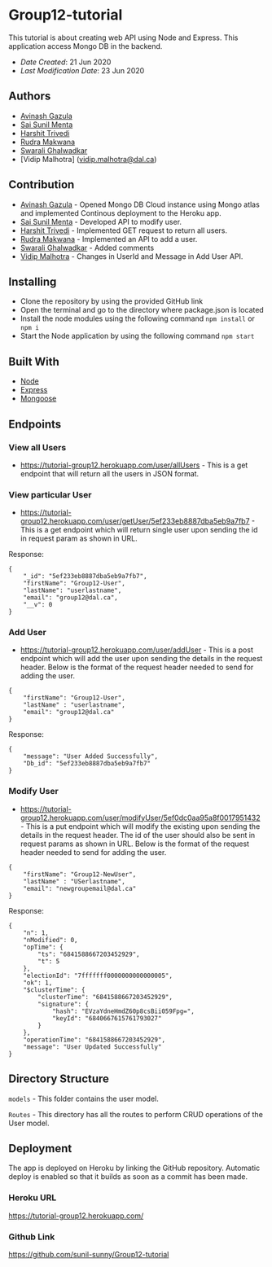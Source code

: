 # Group12-tutorial

This tutorial is about creating web API using Node and Express. This application access Mongo DB in the backend.
* *Date Created*: 21 Jun 2020
* *Last Modification Date*: 23 Jun 2020

## Authors

* [Avinash Gazula](av530575@dal.ca) 
* [Sai Sunil Menta](ss734478@dal.ca)
* [Harshit Trivedi](harshit.trivedi@dal.ca)
* [Rudra Makwana](rudra.makwana@dal.ca)
* [Swarali Ghalwadkar](sw258541.com)
* [Vidip Malhotra] (vidip.malhotra@dal.ca)

## Contribution

* [Avinash Gazula](av530575@dal.ca) - Opened Mongo DB Cloud instance using Mongo atlas and implemented Continous deployment to the Heroku app. 
* [Sai Sunil Menta](ss734478@dal.ca) - Developed API to modify user.
* [Harshit Trivedi](harshit.trivedi@dal.ca) - Implemented GET request to return all users.
* [Rudra Makwana](rudra.makwana@dal.ca) - Implemented an API to add a user.
* [Swarali Ghalwadkar](sw258541@dal.ca) - Added comments
* [Vidip Malhotra](vidip.malhotra@dal.ca) - Changes in UserId and Message in Add User API. 

## Installing

* Clone the repository by using the provided GitHub link
* Open the terminal and go to the directory where package.json is located
* Install the node modules using the following command
	 `npm install` or `npm i` 
* Start the Node application by using the following command
	 `npm start`


## Built With

* [Node](https://nodejs.org/en/)
* [Express](https://expressjs.com/)
* [Mongoose](https://mongoosejs.com/)

## Endpoints

### View all Users

* https://tutorial-group12.herokuapp.com/user/allUsers - This is a get endpoint that will return all the users in JSON format.

### View particular User

* https://tutorial-group12.herokuapp.com/user/getUser/5ef233eb8887dba5eb9a7fb7 - This is a get endpoint which will return single user upon sending the id in request param as shown in URL.

Response:

```
{
    "_id": "5ef233eb8887dba5eb9a7fb7",
    "firstName": "Group12-User",
    "lastName": "userlastname",
    "email": "group12@dal.ca",
    "__v": 0
}
```

### Add User

* https://tutorial-group12.herokuapp.com/user/addUser - This is a post endpoint which will add the user upon sending the details in the request header. Below is the format of the request header needed to send for adding the user.

```
{
	"firstName": "Group12-User",
	"lastName" : "userlastname",
	"email": "group12@dal.ca"
}
```

Response:

```
{
    "message": "User Added Successfully",
    "Db_id": "5ef233eb8887dba5eb9a7fb7"
}
```

### Modify User

* https://tutorial-group12.herokuapp.com/user/modifyUser/5ef0dc0aa95a8f0017951432 - This is a put endpoint which will modify the existing upon sending the details in the request header. The id of the user should also be sent in request params as shown in URL. Below is the format of the request header needed to send for adding the user.

```
{
	"firstName": "Group12-NewUser",
	"lastName" : "USerlastname",
	"email": "newgroupemail@dal.ca"
}
```
Response:

```
{
    "n": 1,
    "nModified": 0,
    "opTime": {
        "ts": "6841588667203452929",
        "t": 5
    },
    "electionId": "7fffffff0000000000000005",
    "ok": 1,
    "$clusterTime": {
        "clusterTime": "6841588667203452929",
        "signature": {
            "hash": "EVzaYdneHmdZ60p8csBii059Fpg=",
            "keyId": "6840667615761793027"
        }
    },
    "operationTime": "6841588667203452929",
    "message": "User Updated Successfully"
}
```

## Directory Structure

`models` - This folder contains the user model.

`Routes` - This directory has all the routes to perform CRUD operations of the User model.


## Deployment

The app is deployed on Heroku by linking the GitHub repository. Automatic deploy is enabled so that it builds as soon as a commit has been made.

### Heroku URL

https://tutorial-group12.herokuapp.com/

### Github Link

https://github.com/sunil-sunny/Group12-tutorial

